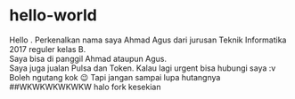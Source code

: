 # hello-world
Hello . Perkenalkan nama saya Ahmad Agus dari jurusan Teknik Informatika 2017 reguler kelas B.  
Saya bisa di panggil Ahmad ataupun Agus.  
Saya juga jualan Pulsa dan Token. Kalau lagi urgent bisa hubungi saya :v  
Boleh ngutang kok :wink:
Tapi jangan sampai lupa hutangnya
##WKWKWKWKWKW
halo fork kesekian
